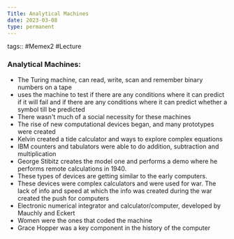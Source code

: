 ```yaml
---
Title: Analytical Machines
date: 2023-03-08
type: permanent
---
```

tags::  #Memex2 #Lecture 

### Analytical Machines:
-   The Turing machine, can read, write, scan and remember binary numbers on a tape
-   uses the machine to test if there are any conditions where it can predict if it will fail and if there are any conditions where it can predict whether a symbol till be predicted
-   There wasn't much of a social necessity for these machines
-   The rise of new computational devices began, and many prototypes were created
-   Kelvin created a tide calculator and ways to explore complex equations
-   IBM counters and tabulators were able to do addition, subtraction and multiplication
-   George Stibitz creates the model one and performs a demo where he performs remote calculations in 1940.
-   These types of devices are getting similar to the early computers.
-   These devices were complex calculators and were used for war. The lack of info and speed at which the info was created during the war created the push for computers
-   Electronic numerical integrator and calculator/computer, developed by Mauchly and Eckert
-   Women were the ones that coded the machine
-   Grace Hopper was a key component in the history of the computer